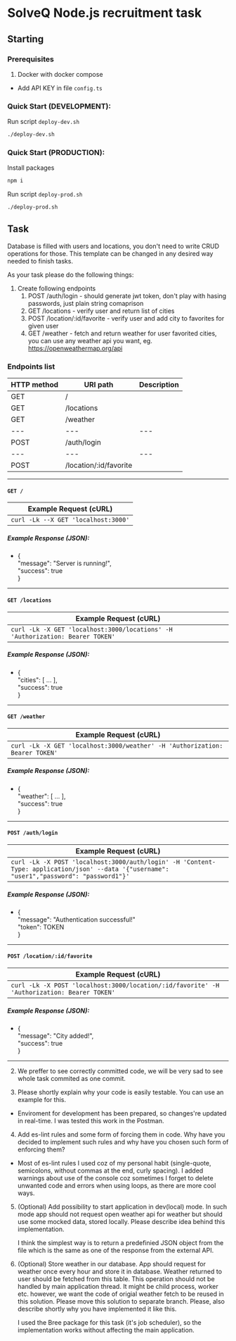 # SolveQ Node.js recruitment task

## Starting

### Prerequisites

1. Docker with docker compose

- Add API KEY in file `config.ts`

### Quick Start (DEVELOPMENT):

Run script `deploy-dev.sh`

```sh
./deploy-dev.sh
```

### Quick Start (PRODUCTION):

Install packages

```sh
npm i
```

Run script `deploy-prod.sh`

```sh
./deploy-prod.sh
```

## Task

Database is filled with users and locations, you don't need to write CRUD operations for those.
This template can be changed in any desired way needed to finish tasks.

As your task please do the following things:

1. Create following endpoints
   1. POST /auth/login - should generate jwt token, don't play with hasing passwords, just plain string comaprison
   2. GET /locations - verify user and return list of cities
   3. POST /location/:id/favorite - verify user and add city to favorites for given user
   4. GET /weather - fetch and return weather for user favorited cities, you can use any weather api you want, eg. https://openweathermap.org/api

### Endpoints list

| HTTP method | URI path               | Description |
| ----------- | ---------------------- | ----------- |
| GET         | /                      |             |
| GET         | /locations             |             |
| GET         | /weather               |             |
| ---         | ---                    | ---         |
| POST        | /auth/login            |             |
| ---         | ---                    | ---         |
| POST        | /location/:id/favorite |             |

---

#### `GET /`

| Example Request (cURL)              |
| ----------------------------------- |
| `curl -Lk --X GET 'localhost:3000'` |

##### Example Response (JSON):

- {<br>"message": "Server is running!",<br>"success": true<br>}

---

#### `GET /locations`

| Example Request (cURL)                                                        |
| ----------------------------------------------------------------------------- |
| `curl -Lk -X GET 'localhost:3000/locations' -H 'Authorization: Bearer TOKEN'` |

##### Example Response (JSON):

- {<br>"cities": [ ... ],<br>"success": true<br>}

---

#### `GET /weather`

| Example Request (cURL)                                                      |
| --------------------------------------------------------------------------- |
| `curl -Lk -X GET 'localhost:3000/weather' -H 'Authorization: Bearer TOKEN'` |

##### Example Response (JSON):

- {<br>"weather": [ ... ],<br>"success": true<br>}

---

#### `POST /auth/login`

| Example Request (cURL)                                                                                                                    |
| ----------------------------------------------------------------------------------------------------------------------------------------- |
| `curl -Lk -X POST 'localhost:3000/auth/login' -H 'Content-Type: application/json' --data '{"username": "user1","password": "password1"}'` |

##### Example Response (JSON):

- {<br>"message": "Authentication successful!"<br>"token": TOKEN<br>}

---

#### `POST /location/:id/favorite`

| Example Request (cURL)                                                                     |
| ------------------------------------------------------------------------------------------ |
| `curl -Lk -X POST 'localhost:3000/location/:id/favorite' -H 'Authorization: Bearer TOKEN'` |

##### Example Response (JSON):

- {<br>"message": "City added!",<br>"success": true<br>}

---

2. We preffer to see correctly committed code, we will be very sad to see whole task commited as one commit.

3. Please shortly explain why your code is easily testable. You can use an example for this.

- Enviroment for development has been prepared, so changes're updated in real-time. I was tested this work in the Postman.

4. Add es-lint rules and some form of forcing them in code. Why have you decided to implement such rules and why have you chosen such form of enforcing them?

- Most of es-lint rules I used coz of my personal habit (single-quote, semicolons, without commas at the end, curly spacing). I added warnings about use of the console coz sometimes I forget to delete unwanted code and errors when using loops, as there are more cool ways.

5. (Optional) Add possibility to start application in dev(local) mode. In such mode app should not request open weather api for weather but should use some mocked data, stored locally.
   Please describe idea behind this implementation.

   I think the simplest way is to return a predefinied JSON object from the file which is the same as one of the response from the external API.

6. (Optional) Store weather in our database. App should request for weather once every hour and store it in database. Weather returned to user should be fetched from this table. This operation should not be handled by main application thread. It might be child process, worker etc. however, we want the code of origial weather fetch to be reused in this solution.
   Please move this solution to separate branch.
   Please, also describe shortly why you have implemented it like this.

   I used the Bree package for this task (it's job scheduler), so the implementation works without affecting the main application.
